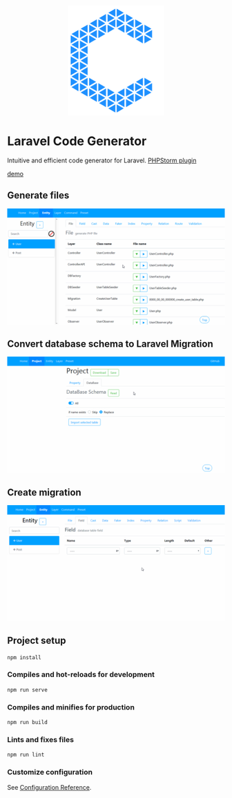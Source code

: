 
<p align="center">
    <img src="https://github.com/GooGee/Code-Generator/raw/main/src/assets/logo.svg" alt="logo" width="222" />
</p>

# Laravel Code Generator

Intuitive and efficient code generator for Laravel.
[PHPStorm plugin](https://plugins.jetbrains.com/plugin/15276-laravel-generator)

[demo](https://GooGee.github.io/Code-Generator-Page/dist300)


## Generate files

![GUI](https://github.com/GooGee/Code-Generator/raw/main/image/file.gif)

## Convert database schema to Laravel Migration

![GUI](https://github.com/GooGee/Entity-Builder/raw/main/image/schema.gif)

## Create migration

![GUI](https://github.com/GooGee/Code-Generator/raw/main/image/table.gif)


## Project setup
```
npm install
```

### Compiles and hot-reloads for development
```
npm run serve
```

### Compiles and minifies for production
```
npm run build
```

### Lints and fixes files
```
npm run lint
```

### Customize configuration
See [Configuration Reference](https://cli.vuejs.org/config/).
